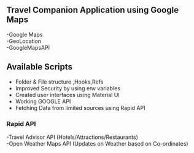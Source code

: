 ## Travel Companion Application using Google Maps

-Google Maps</br>
-GeoLocation</br>
-GoogleMapsAPI

## Available Scripts
- Folder & File structure ,Hooks,Refs
- Improved Security by using env variables
- Created user interfaces using Material UI 
- Working GOOGLE API
- Fetching Data from limited sources using Rapid API


### Rapid API 
-Travel Advisor API (Hotels/Attractions/Restaurants)</br>
-Open Weather Maps API (Updates on Weather based on Co-ordinates)



